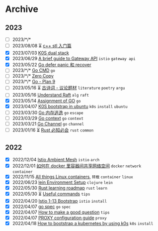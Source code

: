 # Archive

## 2023

- [ ] 2023/\*/\* [](/todo.md)
- [ ] 2023/08/08 ⏳ [c++ stl 入门篇](/content/p/pl/cpp-stl-01.md)
- [x] 2023/07/03 [K0S dual stack](/content/cloud-native/k0s-dual-stack.md)
- [x] 2023/06/29 [A brief guide to Gateway API](/content/cloud-native/k8s-gateway-api.md) `istio` `gateway api`
- [x] 2023/05/22 [Go defer panic 和 recover](/content/p/pl/go-defer-panic-recover.md)
- [ ] 2023/\*/\* [Go CMD](/todo.md) `go`
- [ ] 2023/\*/\* [Zero Copy](/todo.md)
- [ ] 2023/\*/\* [Go - Plan 9](/todo.md)
- [ ] 2023/05/16 ⏳ [古诗词 - 议论题材](/content/literature/poetry/argu.md) `literature` `poetry` `argu`
- [ ] 2023/05/16 [Understand Raft](/content/p/alg/raft.md) `alg` `raft`
- [x] 2023/05/14 [Assignment of GO](/content/p/pl/go-assignment.md) `go`
- [x] 2023/04/07 [K0S bootstrap in ubuntu](/content/cloud-native/k0s-v1.26.3%2Bk0s.0-bootstrap.md) `k0s` `install` `ubuntu`
- [ ] 2023/03/30 [Go 内存逃逸](/content/p/pl/go-escape.md) `go` `escape`
- [ ] 2023/03/29 [Go context](/content/p/pl/go-context.md) `go` `context`
- [ ] 2023/03/21 [Go Channel](/content/p/pl/go-chan.md) `go` `channel`
- [ ] 2023/01/16 ⏳ [Rust 必知必会](/content/p/pl/rust-common-knowledge.md) `rust` `common`

## 2022

- [x] 2022/12/04 [Istio Ambient Mesh](/content/cloud-native/istio-ambient-mesh.md) `istio` `arch`
- [x] 2022/12/01 [如何在 docker 里容器间共享网络空间](/content/cloud-native/share-network-namespace-in-docker-zh.md) `docker` `network` `container`
- [x] 2022/11/15 [All things Linux containers](/content/cloud-native/all-things-linux-containers.md), `转载` `container` `linux`
- [x] 2022/06/23 [lein Environment Setup](/content/p/pl/clojure-lein-setup.md) `clojure` `lein`
- [x] 2022/05/30 [Rust learning roadmap](/content/p/pl/rust-learning-roadmap.md) `rust` `learn`
- [x] 2022/05/30 ⏳ [Useful commands](/content/tips/useful-commands.md) `tips`
- [x] 2022/04/20 [Istio 1-13 Bootstrap](/content/cloud-native/istio-1-13-bootstrap.md) `istio` `install`
- [x] 2022/04/07 [go spec](/content/pending/go_spec.md) `go` `spec`
- [x] 2022/04/07 [How to make a good question](/content/pending/how-to-make-a-good-question.md) `tips`
- [x] 2022/04/07 [PROXY configuration guide](/content/tips/proxy.md) `proxy`
- [x] 2022/04/18 [How to bootstrap a kubernetes by using k0s](/content/cloud-native/k0s-bootstrap.md) `k0s` `install`
